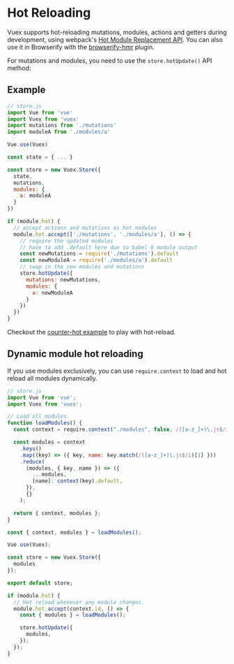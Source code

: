 # Hot Reloading

Vuex supports hot-reloading mutations, modules, actions and getters during development, using webpack's [Hot Module Replacement API](https://webpack.js.org/guides/hot-module-replacement/). You can also use it in Browserify with the [browserify-hmr](https://github.com/AgentME/browserify-hmr/) plugin.

For mutations and modules, you need to use the `store.hotUpdate()` API method:

## Example

``` js
// store.js
import Vue from 'vue'
import Vuex from 'vuex'
import mutations from './mutations'
import moduleA from './modules/a'

Vue.use(Vuex)

const state = { ... }

const store = new Vuex.Store({
  state,
  mutations,
  modules: {
    a: moduleA
  }
})

if (module.hot) {
  // accept actions and mutations as hot modules
  module.hot.accept(['./mutations', './modules/a'], () => {
    // require the updated modules
    // have to add .default here due to babel 6 module output
    const newMutations = require('./mutations').default
    const newModuleA = require('./modules/a').default
    // swap in the new modules and mutations
    store.hotUpdate({
      mutations: newMutations,
      modules: {
        a: newModuleA
      }
    })
  })
}
```

Checkout the [counter-hot example](https://github.com/vuejs/vuex/tree/dev/examples/counter-hot) to play with hot-reload.

## Dynamic module hot reloading

If you use modules exclusively, you can use `require.context` to load and hot reload all modules dynamically.

```js
// store.js
import Vue from 'vue';
import Vuex from 'vuex';

// Load all modules.
function loadModules() {
  const context = require.context("./modules", false, /([a-z_]+)\.js$/i);

  const modules = context
    .keys()
    .map((key) => ({ key, name: key.match(/([a-z_]+)\.js$/i)[1] }))
    .reduce(
      (modules, { key, name }) => ({
        ...modules,
        [name]: context(key).default,
      }),
      {}
    );

  return { context, modules };
}

const { context, modules } = loadModules();

Vue.use(Vuex);

const store = new Vuex.Store({
  modules
});

export default store;

if (module.hot) {
  // Hot reload whenever any module changes.
  module.hot.accept(context.id, () => {
    const { modules } = loadModules();

    store.hotUpdate({
      modules,
    });
  });
}
```
